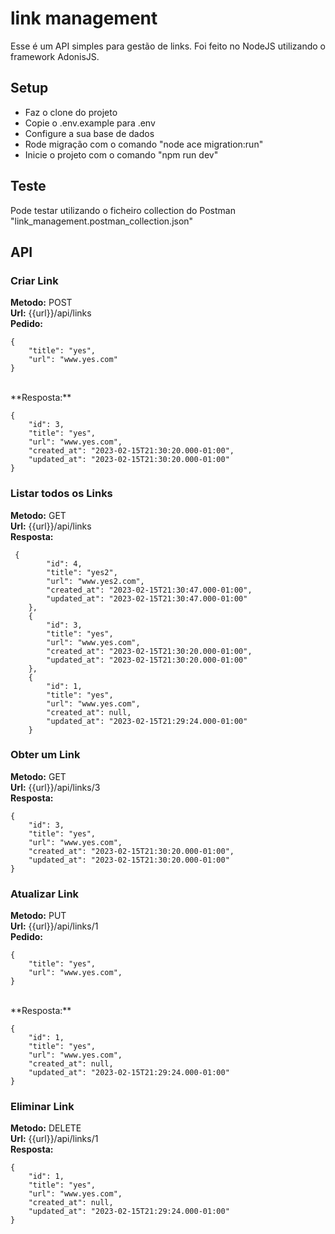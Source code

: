 # link management
Esse é um API simples para gestão de links.
Foi feito no NodeJS utilizando o framework AdonisJS.

## Setup
- Faz o clone do projeto
- Copie o .env.example para .env
- Configure a sua base de dados
- Rode migração com o comando "node ace migration:run"
- Inicie o projeto com o comando "npm run dev"

## Teste
Pode testar utilizando o ficheiro collection do Postman
"link_management.postman_collection.json"

## API

### Criar Link
**Metodo:** POST
<br>
**Url:** {{url}}/api/links
<br>
**Pedido:**
```
{
    "title": "yes",
    "url": "www.yes.com"
}
```
<br>
**Resposta:**

```
{
    "id": 3,
    "title": "yes",
    "url": "www.yes.com",
    "created_at": "2023-02-15T21:30:20.000-01:00",
    "updated_at": "2023-02-15T21:30:20.000-01:00"
}
```

### Listar todos os Links
**Metodo:** GET
<br>
**Url:** {{url}}/api/links
<br>
**Resposta:**
```
 {
        "id": 4,
        "title": "yes2",
        "url": "www.yes2.com",
        "created_at": "2023-02-15T21:30:47.000-01:00",
        "updated_at": "2023-02-15T21:30:47.000-01:00"
    },
    {
        "id": 3,
        "title": "yes",
        "url": "www.yes.com",
        "created_at": "2023-02-15T21:30:20.000-01:00",
        "updated_at": "2023-02-15T21:30:20.000-01:00"
    },
    {
        "id": 1,
        "title": "yes",
        "url": "www.yes.com",
        "created_at": null,
        "updated_at": "2023-02-15T21:29:24.000-01:00"
    }
```

### Obter um Link
**Metodo:** GET
<br>
**Url:** {{url}}/api/links/3
<br>
**Resposta:**
```
{
    "id": 3,
    "title": "yes",
    "url": "www.yes.com",
    "created_at": "2023-02-15T21:30:20.000-01:00",
    "updated_at": "2023-02-15T21:30:20.000-01:00"
}
```

### Atualizar Link
**Metodo:** PUT
<br>
**Url:** {{url}}/api/links/1
<br>
**Pedido:**
```
{
    "title": "yes",
    "url": "www.yes.com",
}
```
<br>
**Resposta:**

```
{
    "id": 1,
    "title": "yes",
    "url": "www.yes.com",
    "created_at": null,
    "updated_at": "2023-02-15T21:29:24.000-01:00"
}
```

### Eliminar Link

**Metodo:** DELETE
<br>
**Url:** {{url}}/api/links/1
<br>
**Resposta:**
```
{
    "id": 1,
    "title": "yes",
    "url": "www.yes.com",
    "created_at": null,
    "updated_at": "2023-02-15T21:29:24.000-01:00"
}
```